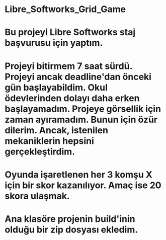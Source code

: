 # Libre_Softworks_Grid_Game
 
# Bu projeyi Libre Softworks staj başvurusu için yaptım.
# Projeyi bitirmem 7 saat sürdü. Projeyi ancak deadline'dan önceki gün başlayabildim. Okul ödevlerinden dolayı daha erken başlayamadım. Projeye görsellik için zaman ayıramadım. Bunun için özür dilerim. Ancak, istenilen mekaniklerin hepsini gerçekleştirdim.
# Oyunda işaretlenen her 3 komşu X için bir skor kazanılıyor. Amaç ise 20 skora ulaşmak.
# Ana klasöre projenin build'inin olduğu bir zip dosyası ekledim. 
